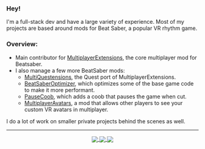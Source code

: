 ### Hey!

I'm a full-stack dev and have a large variety of experience. Most of my projects are based around mods for Beat Saber, a popular VR rhythm game.

### Overview:

- Main contributor for [MultiplayerExtensions](https://github.com/Goobwabber/MultiplayerExtensions), the core multiplayer mod for Beatsaber.
- I also manage a few more BeatSaber mods: 
  - [MultiQuestensions](https://github.com/Goobwabber/MultiQuestensions), the Quest port of MultiplayerExtensions.
  - [BeatSaberOptimizer](https://github.com/Goobwabber/BeatsaberOptimizer), which optimizes some of the base game code to make it more performant.
  - [PauseCoob](https://github.com/Goobwabber/PauseCoob), which adds a coob that pauses the game when cut.
  - [MultiplayerAvatars](https://github.com/Goobwabber/MultiplayerAvatars), a mod that allows other players to see your custom VR avatars in multiplayer.
  
I do a lot of work on smaller private projects behind the scenes as well.

---
<div align="center" >
  <a href="https://ko-fi.com/K3K72KAND">
    <img align="center" src="https://goobi.moe/badges/api/v2/donate?text=Donate!&scale=1.8&fontsize=32&radius=2.5&textXOffset=5&height=12.9666&widthOffset=-5.8361" />
  </a>
  <a href="https://github.com/goobwabber">
    <img align="center" src="https://github-readme-stats.vercel.app/api?username=goobwabber&hide=contribs,issues,prs&show_icons=true&hide_title=true&hide_rank=true&hide_border=true&bg_color=45,f9d083,d56963&icon_color=ffffff&text_color=ffffff&include_all_commits=true&disable_animations=true" />
  </a>
  <a href="https://mpex.goobwabber.com/">
    <img align="center" src="https://goobi.moe/badges/api/v3/mpexusercount?scale=1.8&radius=2.5&textXOffset=-75&height=35&textanchor=begin&totalWidth=296.87502&textYOffset=-4&innerSpacing=5&text1=MPEX%20Downloads"
  </a>
</div>

